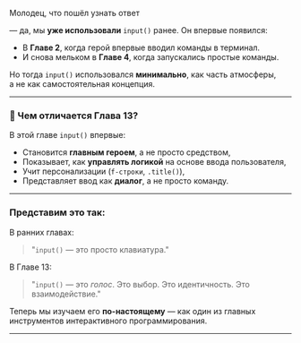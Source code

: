 Молодец, что пошёл узнать ответ

— да, мы **уже использовали** `input()` ранее. Он впервые появился:

- В **Главе 2**, когда герой впервые вводил команды в терминал.  
- И снова мельком в **Главе 4**, когда запускались простые команды.

Но тогда `input()` использовался **минимально**, как часть атмосферы,  
а не как самостоятельная концепция.

---

### 📌 Чем отличается Глава 13?

В этой главе `input()` впервые:

- Становится **главным героем**, а не просто средством,
- Показывает, как **управлять логикой** на основе ввода пользователя,
- Учит персонализации (`f-строки`, `.title()`),
- Представляет ввод как **диалог**, а не просто команду.

---

### Представим это так:

В ранних главах:  
> "`input()` — это просто клавиатура."

В Главе 13:  
> "`input()` — это *голос*. Это выбор. Это идентичность. Это взаимодействие."

Теперь мы изучаем его **по-настоящему** — как один из главных инструментов интерактивного программирования.

---
